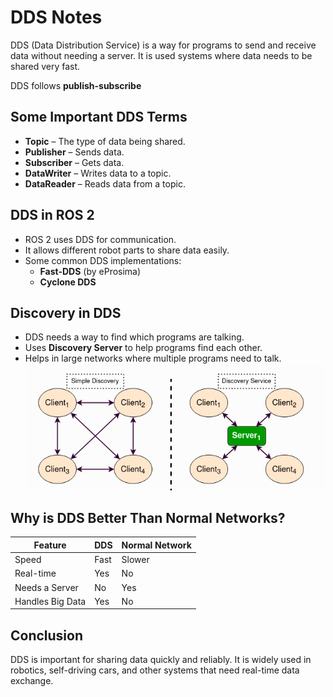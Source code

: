 # DDS Notes

DDS (Data Distribution Service) is a way for programs to send and receive data without needing a server. It is used systems where data needs to be shared very fast.

DDS follows **publish-subscribe**

## Some Important DDS Terms
- **Topic** – The type of data being shared.
- **Publisher** – Sends data.
- **Subscriber** – Gets data.
- **DataWriter** – Writes data to a topic.
- **DataReader** – Reads data from a topic.

## DDS in ROS 2
- ROS 2 uses DDS for communication.
- It allows different robot parts to share data easily.
- Some common DDS implementations:
  - **Fast-DDS** (by eProsima)
  - **Cyclone DDS**

## Discovery in DDS
- DDS needs a way to find which programs are talking.
- Uses **Discovery Server** to help programs find each other.
- Helps in large networks where multiple programs need to talk.
![Discovery Image](../images/discovery.png)


## Why is DDS Better Than Normal Networks?
| Feature          | DDS       | Normal Network |
|-----------------|----------|---------------|
| Speed          | Fast      | Slower        |
| Real-time      | Yes       | No            |
| Needs a Server | No        | Yes           |
| Handles Big Data | Yes      | No            |

## Conclusion
DDS is important for sharing data quickly and reliably. It is widely used in robotics, self-driving cars, and other systems that need real-time data exchange.

